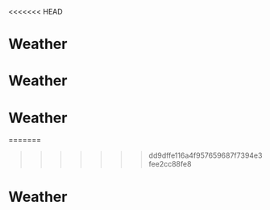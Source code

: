 <<<<<<< HEAD
# Weather
# Weather
# Weather
=======

>>>>>>> dd9dffe116a4f957659687f7394e3fee2cc88fe8
# Weather
